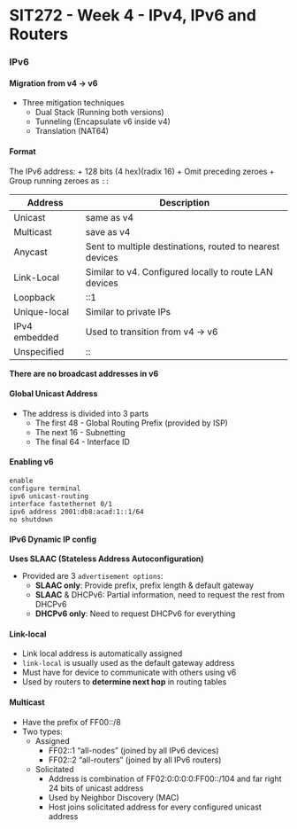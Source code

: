 # SIT272 - Week 4 - IPv4, IPv6 and Routers 

### IPv6 

#### Migration from v4 -> v6 

+ Three mitigation techniques
    * Dual Stack (Running both versions)
    * Tunneling (Encapsulate v6 inside v4)
    * Translation (NAT64)
#### Format 

The IPv6 address: 
    + 128 bits (4 hex)(radix 16)
    + Omit preceding zeroes 
    + Group running zeroes as `::`

| Address | Description | 
| --------| ----------- | 
| Unicast | same as v4 |
| Multicast | save as v4 |
| Anycast | Sent to multiple destinations, routed to nearest devices |
| Link-Local | Similar to v4. Configured locally to route LAN devices |
| Loopback | ::1 |
| Unique-local | Similar to private IPs |
| IPv4 embedded | Used to transition from v4 -> v6 | 
| Unspecified | :: | 

**There are no broadcast addresses in v6** 

#### Global Unicast Address

+ The address is divided into 3 parts
    * The first 48 - Global Routing Prefix (provided by ISP)
    * The next 16 - Subnetting 
    * The final 64 - Interface ID

#### Enabling v6

```
enable
configure terminal
ipv6 unicast-routing
interface fastethernet 0/1 
ipv6 address 2001:db8:acad:1::1/64
no shutdown 
```


#### IPv6 Dynamic IP config 

**Uses SLAAC (Stateless Address Autoconfiguration)**

- Provided are 3 `advertisement options`:
    + **SLAAC only**: Provide prefix, prefix length & default gateway
    + **SLAAC** & DHCPv6: Partial information, need to request the rest from DHCPv6
    + **DHCPv6 only**: Need to request DHCPv6 for everything

#### Link-local 

- Link local address is automatically assigned 
- `link-local` is usually used as the default gateway address
- Must have for device to communicate with others using v6
- Used by routers to **determine next hop** in routing tables

#### Multicast 

- Have the prefix of FF00::/8
- Two types:
    + Assigned
        * FF02::1 “all-nodes” (joined by all IPv6 devices) 
        * FF02::2 “all-routers” (joined by all IPv6 routers)
    + Solicitated
        * Address is combination of FF02:0:0:0:0:FF00::/104 and far right 24 bits of unicast address
        * Used by Neighbor Discovery (MAC)
        * Host joins solicitated address for every configured unicast address




